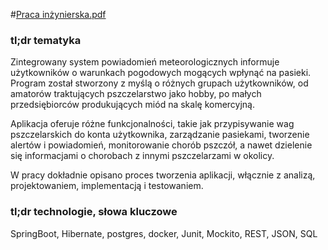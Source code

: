 #[Praca inżynierska.pdf](https://github.com/banul30/Praca_inzynierska/files/12031027/Praca.inzynierska.pdf)

### tl;dr tematyka
Zintegrowany system powiadomień meteorologicznych informuje użytkowników o warunkach pogodowych mogących wpłynąć na pasieki. Program został stworzony z myślą o różnych grupach użytkowników, od amatorów traktujących pszczelarstwo jako hobby, po małych przedsiębiorców produkujących miód na skalę komercyjną.

Aplikacja oferuje różne funkcjonalności, takie jak przypisywanie wag pszczelarskich do konta użytkownika, zarządzanie pasiekami, tworzenie alertów i powiadomień, monitorowanie chorób pszczół, a nawet dzielenie się informacjami o chorobach z innymi pszczelarzami w okolicy.

W pracy dokładnie opisano proces tworzenia aplikacji, włącznie z analizą, projektowaniem, implementacją i testowaniem. 

### tl;dr technologie, słowa kluczowe
SpringBoot, Hibernate, postgres, docker, Junit, Mockito, REST, JSON, SQL
